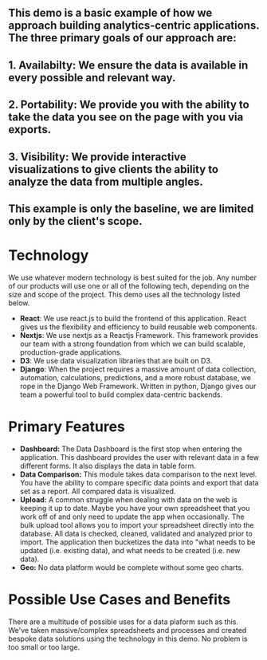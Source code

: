 ## This demo is a basic example of how we approach building analytics-centric applications. The three primary goals of our approach are:

## 1. **Availabilty**: We ensure the data is available in every possible and relevant way.

## 2. **Portability**: We provide you with the ability to take the data you see on the page with you via exports.

## 3. **Visibility**: We provide interactive visualizations to give clients the ability to analyze the data from multiple angles.

## This example is only the baseline, we are limited only by the client's scope.

# Technology

We use whatever modern technology is best suited for the job. Any number of our products will use one or all of the following tech, depending on the size and scope of the project. This demo uses all the technology listed below.

- **React**: We use react.js to build the frontend of this application. React gives us the flexibility and efficiency to build reusable web components.
- **Nextjs**: We use nextjs as a Reactjs Framework. This framework provides our team with a strong foundation from which we can build scalable, production-grade applications.
- **D3**: We use data visualization libraries that are built on D3.
- **Django**: When the project requires a massive amount of data collection, automation, calculations, predictions, and a more robust database, we rope in the Django Web Framework. Written in python, Django gives our team a powerful tool to build complex data-centric backends.

# Primary Features

- **Dashboard:** The Data Dashboard is the first stop when entering the application. This dashboard provides the user with relevant data in a few different forms. It also displays the data in table form.
- **Data Comparison:** This module takes data comparison to the next level. You have the ability to compare specific data points and export that data set as a report. All compared data is visualized.
- **Upload:** A common struggle when dealing with data on the web is keeping it up to date. Maybe you have your own spreadsheet that you work off of and only need to update the app when occasionally. The bulk upload tool allows you to import your spreadsheet directly into the database. All data is checked, cleaned, validated and analyzed prior to import. The application then bucketizes the data into "what needs to be updated (i.e. existing data), and what needs to be created (i.e. new data).
- **Geo:** No data platform would be complete without some geo charts.

# Possible Use Cases and Benefits

There are a multitude of possible uses for a data plaform such as this. We've taken massive/complex spreadsheets and processes and created bespoke data solutions using the technology in this demo. No problem is too small or too large.
